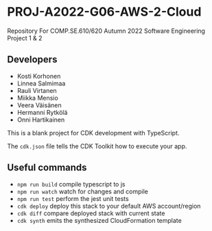 # PROJ-A2022-G06-AWS-2-Cloud
Repository For COMP.SE.610/620 Autumn 2022 Software Engineering Project 1 &amp; 2

## Developers
* Kosti Korhonen
* Linnea Salmimaa
* Rauli Virtanen
* Miikka Mensio
* Veera Väisänen
* Hermanni Rytkölä
* Onni Hartikainen

This is a blank project for CDK development with TypeScript.

The `cdk.json` file tells the CDK Toolkit how to execute your app.

## Useful commands

* `npm run build`   compile typescript to js
* `npm run watch`   watch for changes and compile
* `npm run test`    perform the jest unit tests
* `cdk deploy`      deploy this stack to your default AWS account/region
* `cdk diff`        compare deployed stack with current state
* `cdk synth`       emits the synthesized CloudFormation template
